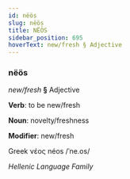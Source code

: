 ```yaml
---
id: nëös
slug: nëös
title: NËÖS
sidebar_position: 695
hoverText: new/fresh § Adjective
---
```


### nëös

*new/fresh* **§** Adjective

**Verb**: to be new/fresh

**Noun**: novelty/freshness

**Modifier**: new/fresh

Greek νέος néos /ˈne.os/

*Hellenic Language Family*